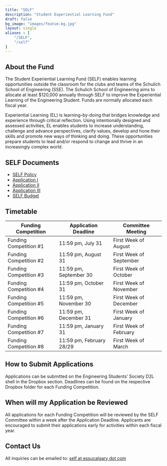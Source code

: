 ```yaml
---
title: "SELF"
description: "Student Experiential Learning Fund"
draft: false
bg_image: "images/featue-bg.jpg"
layout: single
aliases : [
    "/SELF",
    "/self"
]
---
```


## About the Fund

The Student Experiential Learning Fund (SELF) enables learning opportunities outside the classroom for the clubs and teams of the Schulich School of Engineering (SSE). The Schulich School of Engineering aims to allocate at least $120,000 annually through SELF to improve the Experiential Learning of the Engineering Student. Funds are normally allocated each fiscal year.

Experiential Learning (EL) is learning–by-doing that bridges knowledge and experience through critical reflection. Using intentionally designed and assessed activities, EL enables students to increase understanding, challenge and advance perspectives, clarify values, develop and hone their skills and promote new ways of thinking and doing. These opportunities prepare students to lead and/or respond to change and thrive in an increasingly complex world.

## SELF Documents

- [SELF Policy](https://drive.google.com/uc?export=download&id=14YgTcHh3EyqSA2Ez84Hg9HqFxnd7nQim)
- [Application I](https://drive.google.com/uc?export=download&id=1Cp3U-inwozhLcXVaDgGUFenjIQsJ_lLO)
- [Application II](https://drive.google.com/uc?export=download&id=1MKIwP0hxg2tMOs69DqHe5xfXZwzNE0FC)
- [Application III](https://drive.google.com/uc?export=download&id=1ZzvlRGocqbx7jtY7LPAgrytf8jKblQlm)
- [SELF Budget](https://drive.google.com/uc?export=download&id=1TI-yRSzPoGB_aBV0qTqX_mt9cN9-mfDc)

## Timetable

| Funding Competition    	| Application Deadline     	| Committee Meeting       	|
|------------------------	|--------------------------	|-------------------------	|
| Funding Competition #1 	| 11:59 pm, July 31        	| First Week of August    	|
| Funding Competition #2 	| 11:59 pm, August 31      	| First Week of September 	|
| Funding Competition #3 	| 11:59 pm, September 30   	| First Week of October   	|
| Funding Competition #4 	| 11:59 pm, October 31     	| First Week of November  	|
| Funding Competition #5 	| 11:59 pm, November 30    	| First Week of December  	|
| Funding Competition #6 	| 11:59 pm, December 31    	| First Week of January   	|
| Funding Competition #7 	| 11:59 pm, January 31     	| First Week of February  	|
| Funding Competition #8 	| 11:59 pm, February 28/29 	| First Week of March     	|

## How to Submit Applications

Applications can be submitted on the Engineering Students’ Society D2L shell in the Dropbox section. Deadlines can be found on the respective Dropbox folder for each Funding Competition. 

## When will my Application be Reviewed

All applications for each Funding Competition will be reviewed by the SELF Committee within a week after the Application Deadline. Applicants are encouraged to submit their applications early for activities within each fiscal year.

## Contact Us

All inquiries can be emailed to: [self at essucalgary dot com](mailto:self@essucalgary.com)